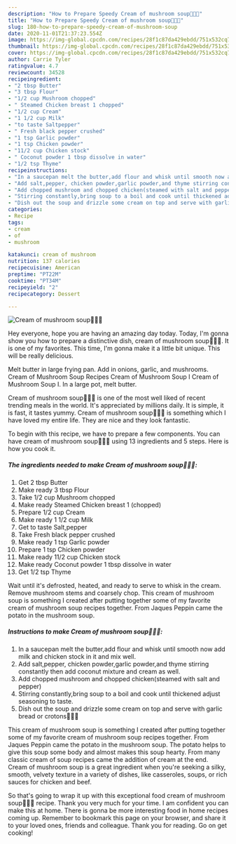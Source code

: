 ```yaml
---
description: "How to Prepare Speedy Cream of mushroom soup🍵🧄🥖"
title: "How to Prepare Speedy Cream of mushroom soup🍵🧄🥖"
slug: 180-how-to-prepare-speedy-cream-of-mushroom-soup
date: 2020-11-01T21:37:23.554Z
image: https://img-global.cpcdn.com/recipes/28f1c87da429ebdd/751x532cq70/cream-of-mushroom-soup🍵🧄🥖-recipe-main-photo.jpg
thumbnail: https://img-global.cpcdn.com/recipes/28f1c87da429ebdd/751x532cq70/cream-of-mushroom-soup🍵🧄🥖-recipe-main-photo.jpg
cover: https://img-global.cpcdn.com/recipes/28f1c87da429ebdd/751x532cq70/cream-of-mushroom-soup🍵🧄🥖-recipe-main-photo.jpg
author: Carrie Tyler
ratingvalue: 4.7
reviewcount: 34528
recipeingredient:
- "2 tbsp Butter"
- "3 tbsp Flour"
- "1/2 cup Mushroom chopped"
- " Steamed Chicken breast 1 chopped"
- "1/2 cup Cream"
- "1 1/2 cup Milk"
- "to taste Saltpepper"
- " Fresh black pepper crushed"
- "1 tsp Garlic powder"
- "1 tsp Chicken powder"
- "11/2 cup Chicken stock"
- " Coconut powder 1 tbsp dissolve in water"
- "1/2 tsp Thyme"
recipeinstructions:
- "In a saucepan melt the butter,add flour and whisk until smooth now add milk and chicken stock in it and mix well."
- "Add salt,pepper, chicken powder,garlic powder,and thyme stirring constantly then add coconut mixture and cream as well."
- "Add chopped mushroom and chopped chicken(steamed with salt and pepper)"
- "Stirring constantly,bring soup to a boil and cook until thickened adjust seasoning to taste."
- "Dish out the soup and drizzle some cream on top and serve with garlic bread or crotons🍵🥖💕"
categories:
- Recipe
tags:
- cream
- of
- mushroom

katakunci: cream of mushroom 
nutrition: 137 calories
recipecuisine: American
preptime: "PT22M"
cooktime: "PT34M"
recipeyield: "2"
recipecategory: Dessert

---
```



![Cream of mushroom soup🍵🧄🥖](https://img-global.cpcdn.com/recipes/28f1c87da429ebdd/751x532cq70/cream-of-mushroom-soup🍵🧄🥖-recipe-main-photo.jpg)

Hey everyone, hope you are having an amazing day today. Today, I'm gonna show you how to prepare a distinctive dish, cream of mushroom soup🍵🧄🥖. It is one of my favorites. This time, I'm gonna make it a little bit unique. This will be really delicious.

Melt butter in large frying pan. Add in onions, garlic, and mushrooms. Cream of Mushroom Soup Recipes Cream of Mushroom Soup I Cream of Mushroom Soup I. In a large pot, melt butter.

Cream of mushroom soup🍵🧄🥖 is one of the most well liked of recent trending meals in the world. It's appreciated by millions daily. It is simple, it is fast, it tastes yummy. Cream of mushroom soup🍵🧄🥖 is something which I have loved my entire life. They are nice and they look fantastic.


To begin with this recipe, we have to prepare a few components. You can have cream of mushroom soup🍵🧄🥖 using 13 ingredients and 5 steps. Here is how you cook it.

<!--inarticleads1-->

##### The ingredients needed to make Cream of mushroom soup🍵🧄🥖:

1. Get 2 tbsp Butter
1. Make ready 3 tbsp Flour
1. Take 1/2 cup Mushroom chopped
1. Make ready  Steamed Chicken breast 1 (chopped)
1. Prepare 1/2 cup Cream
1. Make ready 1 1/2 cup Milk
1. Get to taste Salt,pepper
1. Take  Fresh black pepper crushed
1. Make ready 1 tsp Garlic powder
1. Prepare 1 tsp Chicken powder
1. Make ready 11/2 cup Chicken stock
1. Make ready  Coconut powder 1 tbsp dissolve in water
1. Get 1/2 tsp Thyme


Wait until it&#39;s defrosted, heated, and ready to serve to whisk in the cream. Remove mushroom stems and coarsely chop. This cream of mushroom soup is something I created after putting together some of my favorite cream of mushroom soup recipes together. From Jaques Peppin came the potato in the mushroom soup. 

<!--inarticleads2-->

##### Instructions to make Cream of mushroom soup🍵🧄🥖:

1. In a saucepan melt the butter,add flour and whisk until smooth now add milk and chicken stock in it and mix well.
1. Add salt,pepper, chicken powder,garlic powder,and thyme stirring constantly then add coconut mixture and cream as well.
1. Add chopped mushroom and chopped chicken(steamed with salt and pepper)
1. Stirring constantly,bring soup to a boil and cook until thickened adjust seasoning to taste.
1. Dish out the soup and drizzle some cream on top and serve with garlic bread or crotons🍵🥖💕


This cream of mushroom soup is something I created after putting together some of my favorite cream of mushroom soup recipes together. From Jaques Peppin came the potato in the mushroom soup. The potato helps to give this soup some body and almost makes this soup hearty. From many classic cream of soup recipes came the addition of cream at the end. Cream of mushroom soup is a great ingredient when you&#39;re seeking a silky, smooth, velvety texture in a variety of dishes, like casseroles, soups, or rich sauces for chicken and beef. 

So that's going to wrap it up with this exceptional food cream of mushroom soup🍵🧄🥖 recipe. Thank you very much for your time. I am confident you can make this at home. There is gonna be more interesting food in home recipes coming up. Remember to bookmark this page on your browser, and share it to your loved ones, friends and colleague. Thank you for reading. Go on get cooking!
